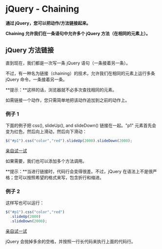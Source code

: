 # jQuery - Chaining



**通过 jQuery，您可以把动作/方法链接起来。**

**Chaining 允许我们在一条语句中允许多个 jQuery 方法（在相同的元素上）。**

## jQuery 方法链接

直到现在，我们都是一次写一条 jQuery 语句（一条接着另一条）。

不过，有一种名为链接（chaining）的技术，允许我们在相同的元素上运行多条 jQuery 命令，一条接着另一条。

**提示：**这样的话，浏览器就不必多次查找相同的元素。

如需链接一个动作，您只需简单地把该动作追加到之前的动作上。

### 例子 1

下面的例子把 css(), slideUp(), and slideDown() 链接在一起。"p1" 元素首先会变为红色，然后向上滑动，然后向下滑动：

```js
$("#p1").css("color","red").slideUp(2000).slideDown(2000);
```

[亲自试一试](https://www.w3school.com.cn/tiy/t.asp?f=jquery_chaining)

如果需要，我们也可以添加多个方法调用。

**提示：**当进行链接时，代码行会变得很差。不过，jQuery 在语法上不是很严格；您可以按照希望的格式来写，包含折行和缩进。

### 例子 2

这样写也可以运行：

```js
$("#p1").css("color","red")
  .slideUp(2000)
  .slideDown(2000);
```

[亲自试一试](https://www.w3school.com.cn/tiy/t.asp?f=jquery_chaining2)

jQuery 会抛掉多余的空格，并按照一行长代码来执行上面的代码行。